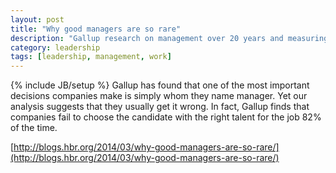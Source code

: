 ```yaml
---
layout: post
title: "Why good managers are so rare"
description: "Gallup research on management over 20 years and measuring 27 million people"
category: leadership 
tags: [leadership, management, work]
---
```

{% include JB/setup %}
    Gallup has found that one of the most important decisions companies make is simply whom they name manager. Yet our analysis suggests that they usually get it wrong. In fact, Gallup finds that companies fail to choose the candidate with the right talent for the job 82% of the time.


[http://blogs.hbr.org/2014/03/why-good-managers-are-so-rare/](http://blogs.hbr.org/2014/03/why-good-managers-are-so-rare/)
